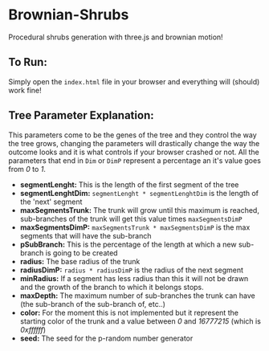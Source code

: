 # Brownian-Shrubs
Procedural shrubs generation with three.js and brownian motion!

## To Run:
Simply open the `index.html` file in your browser and everything will (should) work fine!

## Tree Parameter Explanation:
This parameters come to be the genes of the tree and they control the way the tree grows, changing the parameters will drastically change the way the outcome looks and it is what controls if your browser crashed or not.
All the parameters that end in `Dim` or `DimP` represent a percentage an it's value goes from *0* to *1*.
- **segmentLenght:**  This is the length of the first segment of the tree
- **segmentLenghtDim:**  `segmentLenght * segmentLenghtDim` is the length of the 'next' segment
- **maxSegmentsTrunk:** The trunk will grow until this maximum is reached, sub-branches of the trunk will get this value times `maxSegmentsDimP`
- **maxSegmentsDimP:** `maxSegmentsTrunk * maxSegmentsDimP` is the max segments that will have the sub-branch
- **pSubBranch:** This is the percentage of the length at which a new sub-branch is going to be created
- **radius:** The base radius of the trunk
- **radiusDimP:** `radius * radiusDimP` is the radius of the next segment
- **minRadius:** If a segment has less radius than this it will not be drawn and the growth of the branch to which it belongs stops.
- **maxDepth:** The maximum number of sub-branches the trunk can have (the sub-branch of the sub-branch of, etc..)
- **color:** For the moment this is not implemented but it represent the starting color of the trunk and a value between *0* and *16777215* (which is *0xffffff*)
- **seed:** The seed for the p-random number generator

